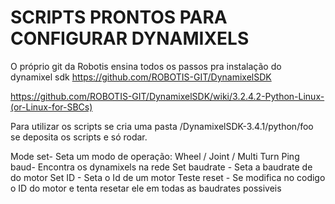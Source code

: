 # SCRIPTS PRONTOS PARA CONFIGURAR DYNAMIXELS

O próprio git da Robotis ensina todos os passos pra instalação do dynamixel sdk https://github.com/ROBOTIS-GIT/DynamixelSDK


https://github.com/ROBOTIS-GIT/DynamixelSDK/wiki/3.2.4.2-Python-Linux-(or-Linux-for-SBCs)

Para utilizar os scripts se cria uma pasta /DynamixelSDK-3.4.1/python/foo se deposita os scripts e só rodar.

Mode set- Seta um modo de operação: Wheel / Joint / Multi Turn 
Ping baud- Encontra os dynamixels na rede 
Set baudrate - Seta a baudrate de do motor Set ID - Seta o Id de um motor 
Teste reset - Se modifica no codigo o ID do motor e tenta resetar ele em todas as baudrates possiveis
